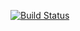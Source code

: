[![Build Status](https://travis-ci.org/qtang3/seed.svg?branch=master)](https://travis-ci.org/qtang3/seed)
